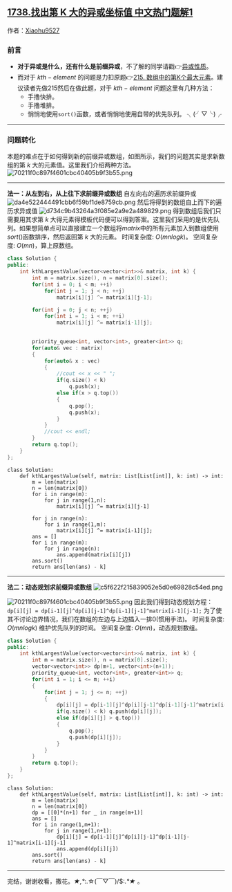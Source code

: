 ## [1738.找出第 K 大的异或坐标值 中文热门题解1](https://leetcode.cn/problems/find-kth-largest-xor-coordinate-value/solutions/100000/xin-shou-pian-qian-ru-shen-chu-xi-lie-er-uwny)

作者：[Xiaohu9527](https://leetcode.cn/u/Xiaohu9527)

### 前言
- **对于异或是什么，还有什么是前缀异或**，不了解的同学请戳👉[异或性质](https://leetcode-cn.com/problems/count-triplets-that-can-form-two-arrays-of-equal-xor/solution/xin-shou-pian-qian-ru-shen-chu-xi-lie-1-cnk37/)。
- 而对于 $kth-element$ 的问题是力扣原题👉[215. 数组中的第K个最大元素](https://leetcode-cn.com/problems/kth-largest-element-in-an-array/)。建议读者先做215然后在做此题，对于 $kth-element$ 问题这里有几种方法：
    - 手撸快排。
    - 手撸堆排。
    - 悄悄地使用`sort()`函数，或者悄悄地使用自带的优先队列。 ╮(╯▽╰)╭
***************
### 问题转化
本题的难点在于如何得到新的前缀异或数组，如图所示，我们的问题其实是求新数组的第 $k$ 大的元素值。这里我们介绍两种方法。
![70211f0c897f4601cbc40405b9f3b55.png](https://pic.leetcode-cn.com/1621358401-QvVpOf-70211f0c897f4601cbc40405b9f3b55.png)
****************
**法一：从左到右，从上往下求前缀异或数组**
自左向右的遍历求前缀异或
![da4e522444491cbb6f59bf1de8759cb.png](https://pic.leetcode-cn.com/1621358962-hNEOcm-da4e522444491cbb6f59bf1de8759cb.png)
然后将得到的数组自上而下的遍历求异或值
![d734c9b43264a3f085e2a9e2a489829.png](https://pic.leetcode-cn.com/1621359875-rSUEPI-d734c9b43264a3f085e2a9e2a489829.png)
得到数组后我们只需要用其求第 $k$ 大得元素得模板代码便可以得到答案。这里我们采用的是优先队列。如果想简单点可以直接建立一个数组将$matrix$中的所有元素加入到数组使用$sort()$函数排序，然后返回第 $k$ 大的元素。
时间复杂度: $O(mnlogk)$。
空间复杂度: $O(mn)$，算上原数组。
```cpp []
class Solution {
public:
    int kthLargestValue(vector<vector<int>>& matrix, int k) {
        int m = matrix.size(), n = matrix[0].size();
        for(int i = 0; i < m; ++i)
            for(int j = 1; j < n; ++j)
                matrix[i][j] ^= matrix[i][j-1];

        for(int j = 0; j < n; ++j)
            for(int i = 1; i < m; ++i)
                matrix[i][j] ^= matrix[i-1][j];

        
        priority_queue<int, vector<int>, greater<int>> q;
        for(auto& vec : matrix)
        {
            for(auto& x : vec)
            {
                //cout << x << " ";
                if(q.size() < k)
                    q.push(x);
                else if(x > q.top())
                {
                    q.pop();
                    q.push(x);
                }
            }
            //cout << endl;
        }
        return q.top();
    }
};
```
```python3 []
class Solution:
    def kthLargestValue(self, matrix: List[List[int]], k: int) -> int:
        m = len(matrix)
        n = len(matrix[0])
        for i in range(m):
            for j in range(1,n):
                matrix[i][j] ^= matrix[i][j-1]

        for j in range(n):
            for i in range(1,m):
                matrix[i][j] ^= matrix[i-1][j];
        ans = []
        for i in range(m):
            for j in range(n):
                ans.append(matrix[i][j])
        ans.sort()
        return ans[len(ans) - k]
```
*************************
**法二：动态规划求前缀异或数组**
![c5f622f215839052e5d0e69828c54ed.png](https://pic.leetcode-cn.com/1621360812-XAdVUo-c5f622f215839052e5d0e69828c54ed.png)

![70211f0c897f4601cbc40405b9f3b55.png](https://pic.leetcode-cn.com/1621397995-aexROs-70211f0c897f4601cbc40405b9f3b55.png)
因此我们得到动态规划方程：
`dp[i][j] = dp[i-1][j]^dp[i][j-1]^dp[i-1][j-1]^matrix[i-1][j-1];`
为了使其不讨论边界情况，我们在数组的左边与上边插入一排0(惯用手法)。
时间复杂度: $O(mnlogk)$ 维护优先队列的时间。
空间复杂度: $O(mn)$，动态规划数组。
```cpp []
class Solution {
public:
    int kthLargestValue(vector<vector<int>>& matrix, int k) {
        int m = matrix.size(), n = matrix[0].size();
        vector<vector<int>> dp(m+1, vector<int>(n+1));
        priority_queue<int, vector<int>, greater<int>> q;
        for(int i = 1; i <= m; ++i)
        {
            for(int j = 1; j <= n; ++j)
            {
                dp[i][j] = dp[i-1][j]^dp[i][j-1]^dp[i-1][j-1]^matrix[i-1][j-1];
                if(q.size() < k) q.push(dp[i][j]);
                else if(dp[i][j] > q.top())
                {
                    q.pop();
                    q.push(dp[i][j]);
                }
            }
        }
        return q.top();
    }
};
```
```python3 []
class Solution:
    def kthLargestValue(self, matrix: List[List[int]], k: int) -> int:
        m = len(matrix)
        n = len(matrix[0])
        dp = [[0]*(n+1) for _ in range(m+1)]
        ans = []
        for i in range(1,m+1):
            for j in range(1,n+1):
                dp[i][j] = dp[i-1][j]^dp[i][j-1]^dp[i-1][j-1]^matrix[i-1][j-1]
                ans.append(dp[i][j])
        ans.sort()
        return ans[len(ans) - k]
```
******************
完结，谢谢收看，撒花。*★,°*:.☆(￣▽￣)/$:*.°★* 。